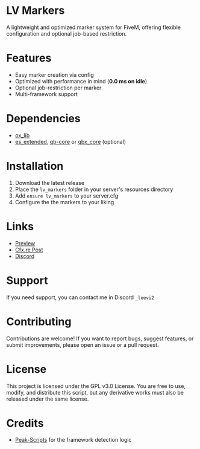 # LV Markers
A lightweight and optimized marker system for FiveM, offering flexible configuration and optional job-based restriction.

# Features
- Easy marker creation via config
- Optimized with performance in mind (**0.0 ms on idle**)
- Optional job-restriction per marker
- Multi-framework support

# Dependencies
- [ox_lib](https://github.com/CommunityOx/ox_lib)
- [es_extended](https://github.com/esx-framework/esx_core), [qb-core](https://github.com/qbcore-framework/qb-core) or [qbx_core](https://github.com/Qbox-project/qbx_core) (optional)

# Installation
1. Download the latest release
2. Place the `lv_markers` folder in your server's resources directory
4. Add `ensure lv_markers` to your server.cfg
5. Configure the the markers to your liking

# Links
- [Preview](https://streamable.com/eghu0q)
- [Cfx.re Post](https://forum.cfx.re/t/free-lv-trash-searching/5356617/2)
- [Discord](https://dsc.gg/lvscripts)

# Support
If you need support, you can contact me in Discord `_leevi2`

# Contributing
Contributions are welcome! If you want to report bugs, suggest features, or submit improvements, please open an issue or a pull request.

# License
This project is licensed under the GPL v3.0 License. You are free to use, modify, and distribute this script, but any derivative works must also be released under the same license.

# Credits
- [Peak-Scripts](https://github.com/Peak-Scripts) for the framework detection logic

